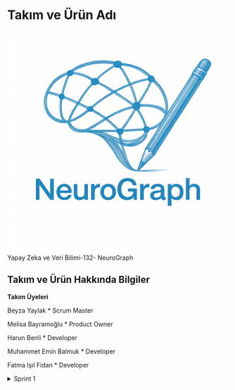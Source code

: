 # Takım ve Ürün Adı
![Logo](https://raw.githubusercontent.com/BBBeyza/YZTA_YapayZeka_Grup-132/main/logo.png)
Yapay Zeka ve Veri Bilimi-132- NeuroGraph

## Takım ve Ürün Hakkında Bilgiler

**Takım Üyeleri**


Beyza Yaylak * Scrum Master


Melisa Bayramoğlu * Product Owner


Harun Benli * Developer


Muhammet Emin Balmuk * Developer


Fatma Işıl Fidan * Developer

<details>
  <summary>Sprint 1</summary>

  

</details>
